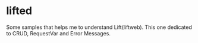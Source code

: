 # lifted
Some samples that helps me to understand Lift(liftweb). 
This one dedicated to CRUD, RequestVar and Error Messages.
